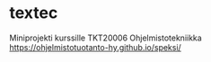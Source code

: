 # textec
Miniprojekti kurssille TKT20006 Ohjelmistotekniikka
https://ohjelmistotuotanto-hy.github.io/speksi/
